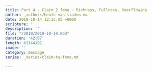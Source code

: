 ```yaml
---
title: Part 4 - Claim 2 fame - Richness, Fullness, Overflowing
author: _authors/heath-van-staden.md
date: 2018-10-14 12:13:05 +0000
scripture: ''
description: ''
file: "/2018/2018-10-14.mp3"
duration: '42:07'
length: 61144101
image: ''
category: message
series: _series/claim-to-fame.md

---
```

